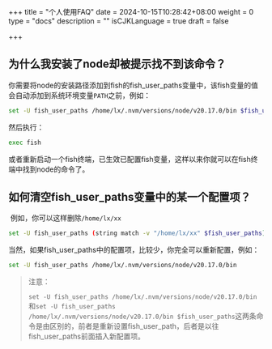+++
title = "个人使用FAQ"
date = 2024-10-15T10:28:42+08:00
weight = 0
type = "docs"
description = ""
isCJKLanguage = true
draft = false

+++

## 为什么我安装了node却被提示找不到该命令？

​	你需要将node的安装路径添加到fish的fish_user_paths变量中，该fish变量的值会自动添加到系统环境变量`PATH`之前，例如：

```sh
set -U fish_user_paths /home/lx/.nvm/versions/node/v20.17.0/bin $fish_user_paths
```

然后执行：

```sh
exec fish
```

或者重新启动一个fish终端，已生效已配置fish变量，这样以来你就可以在fish终端中找到node的命令了。

## 如何清空fish_user_paths变量中的某一个配置项？

​	例如，你可以这样删除`/home/lx/xx`

```sh
set -U fish_user_paths (string match -v "/home/lx/xx" $fish_user_paths)
```

​	当然，如果fish_user_paths中的配置项，比较少，你完全可以重新配置，例如：

```sh
set -U fish_user_paths /home/lx/.nvm/versions/node/v20.17.0/bin
```

> 注意：
>
> `set -U fish_user_paths /home/lx/.nvm/versions/node/v20.17.0/bin`和`set -U fish_user_paths /home/lx/.nvm/versions/node/v20.17.0/bin $fish_user_paths`这两条命令是由区别的，前者是重新设置fish_user_path，后者是以往fish_user_paths前面插入新配置项。